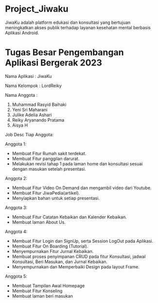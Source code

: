 # Project_Jiwaku
JiwaKu adalah platform edukasi dan konsultasi yang bertujuan meningkatkan akses publik terhadap layanan kesehatan mental berbasis Aplikasi Android.


# Tugas Besar Pengembangan Aplikasi Bergerak 2023

Nama Aplikasi  : JiwaKu

Nama Kelompok  : LordReiky

Nama Anggota   :

1. Muhammad Rasyid Baihaki
2. Yeni Sri Maharani
3. Julike Adelia Ashari
4. Reiky Aryanando Pratama
5. Aisya H

Job Desc Tiap Anggota:

Anggota 1:
- Membuat Fitur Rumah sakit terdekat.
- Membuat Fitur panggilan darurat.
- Melakukan revisi tahap 1 pada laman home dan konsultasi sesuai dengan masukan setelah presentasi.

Anggota 2:
- Membuat Fitur Video On Demand dan mengambil video dari Youtube.
- Membuat Fitur JiwaPedia(artikel).
- Menyiapkan bahan untuk setiap presentasi.

Anggota 3:
- Membuat Fitur Catatan Kebaikan dan Kalender Kebaikan.
- Membuat laman About Us.

Anggota 4:
- Membuat Fitur Login dan SignUp, serta Session LogOut pada Aplikasi.
- Membuat Fitur On Boarding (Tutorial).
- Menyempurnakan Fitur Jurnal Kebaikan.
- Membuat proses penyimpanan CRUD pada fitur Konsultasi, jadwal Konsultasi, Beri Masukan, dan Jurnal Kebaikan.
- Menyempurnakan dan Memperbaiki Design pada layout Frame.

Anggota 5:
- Membuat Tampilan Awal Homepage
- Membuat Fitur Konseling
- Membuat laman beri masukan
